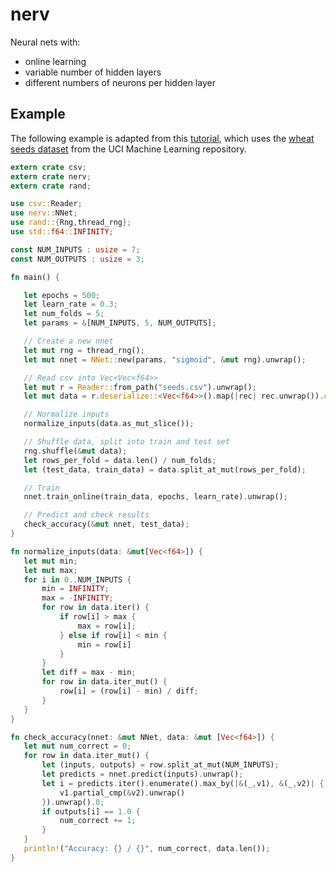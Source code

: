 # nerv

Neural nets with:

 * online learning
 * variable number of hidden layers
 * different numbers of neurons per hidden layer

## Example
The following example is adapted from this [tutorial](https://machinelearningmastery.com/implement-backpropagation-algorithm-scratch-python/), which uses the [wheat seeds dataset](http://archive.ics.uci.edu/ml/datasets/seeds) from the UCI Machine Learning repository.

```rust
extern crate csv;
extern crate nerv;
extern crate rand;

use csv::Reader;
use nerv::NNet;
use rand::{Rng,thread_rng};
use std::f64::INFINITY;

const NUM_INPUTS : usize = 7;
const NUM_OUTPUTS : usize = 3;

fn main() {

   let epochs = 500;
   let learn_rate = 0.3;
   let num_folds = 5;
   let params = &[NUM_INPUTS, 5, NUM_OUTPUTS];

   // Create a new nnet
   let mut rng = thread_rng();
   let mut nnet = NNet::new(params, "sigmoid", &mut rng).unwrap();

   // Read csv into Vec<Vec<f64>>
   let mut r = Reader::from_path("seeds.csv").unwrap();
   let mut data = r.deserialize::<Vec<f64>>().map(|rec| rec.unwrap()).collect::<Vec<_>>();

   // Normalize inputs
   normalize_inputs(data.as_mut_slice());

   // Shuffle data, split into train and test set
   rng.shuffle(&mut data);
   let rows_per_fold = data.len() / num_folds;
   let (test_data, train_data) = data.split_at_mut(rows_per_fold);

   // Train
   nnet.train_online(train_data, epochs, learn_rate).unwrap();

   // Predict and check results
   check_accuracy(&mut nnet, test_data);
}

fn normalize_inputs(data: &mut[Vec<f64>]) {
   let mut min;
   let mut max;
   for i in 0..NUM_INPUTS {
       min = INFINITY;
       max = -INFINITY;
       for row in data.iter() {
           if row[i] > max {
               max = row[i];
           } else if row[i] < min {
               min = row[i]
           }
       }
       let diff = max - min;
       for row in data.iter_mut() {
           row[i] = (row[i] - min) / diff;
       }
   }
}

fn check_accuracy(nnet: &mut NNet, data: &mut [Vec<f64>]) {
   let mut num_correct = 0;
   for row in data.iter_mut() {
       let (inputs, outputs) = row.split_at_mut(NUM_INPUTS);
       let predicts = nnet.predict(inputs).unwrap();
       let i = predicts.iter().enumerate().max_by(|&(_,v1), &(_,v2)| {
           v1.partial_cmp(&v2).unwrap()
       }).unwrap().0;
       if outputs[i] == 1.0 {
           num_correct += 1;
       }
   }
   println!("Accuracy: {} / {}", num_correct, data.len());
}
```